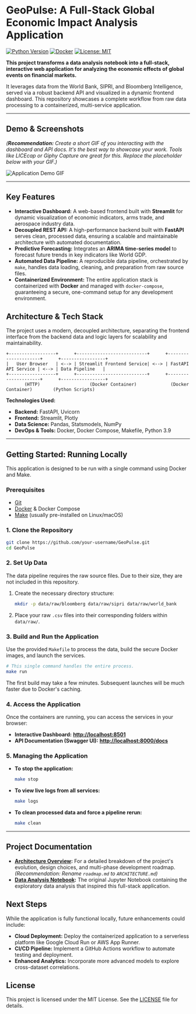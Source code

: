 # GeoPulse: A Full-Stack Global Economic Impact Analysis Application

[![Python Version](https://img.shields.io/badge/Python-3.9+-blue.svg)](https://www.python.org/)
[![Docker](https://img.shields.io/badge/Docker-Powered-blue)](https://www.docker.com/)
[![License: MIT](https://img.shields.io/badge/License-MIT-yellow.svg)](https://opensource.org/licenses/MIT)

**This project transforms a data analysis notebook into a full-stack, interactive web application for analyzing the economic effects of global events on financial markets.**

It leverages data from the World Bank, SIPRI, and Bloomberg Intelligence, served via a robust backend API and visualized in a dynamic frontend dashboard. This repository showcases a complete workflow from raw data processing to a containerized, multi-service application.

---

## Demo & Screenshots

_(**Recommendation:** Create a short GIF of you interacting with the dashboard and API docs. It's the best way to showcase your work. Tools like LICEcap or Giphy Capture are great for this. Replace the placeholder below with your GIF.)_

![Application Demo GIF](https://your-link-to-demo.gif)

---

## Key Features

- **Interactive Dashboard:** A web-based frontend built with **Streamlit** for dynamic visualization of economic indicators, arms trade, and aerospace industry data.
- **Decoupled REST API:** A high-performance backend built with **FastAPI** serves clean, processed data, ensuring a scalable and maintainable architecture with automated documentation.
- **Predictive Forecasting:** Integrates an **ARIMA time-series model** to forecast future trends in key indicators like World GDP.
- **Automated Data Pipeline:** A reproducible data pipeline, orchestrated by `make`, handles data loading, cleaning, and preparation from raw source files.
- **Containerized Environment:** The entire application stack is containerized with **Docker** and managed with `docker-compose`, guaranteeing a secure, one-command setup for any development environment.

## Architecture & Tech Stack

The project uses a modern, decoupled architecture, separating the frontend interface from the backend data and logic layers for scalability and maintainability.

```text
+------------------+      +---------------------------+      +---------------------+      +-----------------+
|   User Browser   | <--> | Streamlit Frontend Service| <--> | FastAPI API Service | <--> | Data Pipeline   |
+------------------+      +---------------------------+      +---------------------+      +-----------------+
       (HTTP)                   (Docker Container)             (Docker Container)        (Python Scripts)
```
**Technologies Used:**

- **Backend:** FastAPI, Uvicorn
- **Frontend:** Streamlit, Plotly
- **Data Science:** Pandas, Statsmodels, NumPy
- **DevOps & Tools:** Docker, Docker Compose, Makefile, Python 3.9

---

## Getting Started: Running Locally

This application is designed to be run with a single command using Docker and Make.

### Prerequisites

- [Git](https://git-scm.com/)
- [Docker](https://www.docker.com/products/docker-desktop/) & Docker Compose
- [Make](https://www.gnu.org/software/make/) (usually pre-installed on Linux/macOS)

### 1. Clone the Repository

```bash
git clone https://github.com/your-username/GeoPulse.git
cd GeoPulse
```

### 2. Set Up Data

The data pipeline requires the raw source files. Due to their size, they are not included in this repository.

1. Create the necessary directory structure:

    ```bash
    mkdir -p data/raw/bloomberg data/raw/sipri data/raw/world_bank
    ```

2. Place your raw `.csv` files into their corresponding folders within `data/raw/`.

### 3. Build and Run the Application

Use the provided `Makefile` to process the data, build the secure Docker images, and launch the services.

```bash
# This single command handles the entire process.
make run
```

The first build may take a few minutes. Subsequent launches will be much faster due to Docker's caching.

### 4. Access the Application

Once the containers are running, you can access the services in your browser:

- **Interactive Dashboard:** **[http://localhost:8501](http://localhost:8501)**
- **API Documentation (Swagger UI):** **[http://localhost:8000/docs](http://localhost:8000/docs)**

### 5. Managing the Application

- **To stop the application:**

  ```bash
  make stop
  ```

- **To view live logs from all services:**

  ```bash
  make logs
  ```

- **To clean processed data and force a pipeline rerun:**

  ```bash
  make clean
  ```

---

## Project Documentation

- **[Architecture Overview](ARCHITECTURE.md):** For a detailed breakdown of the project's evolution, design choices, and multi-phase development roadmap. _(Recommendation: Rename `roadmap.md` to `ARCHITECTURE.md`)_
- **[Data Analysis Notebook](notebooks/):** The original Jupyter Notebook containing the exploratory data analysis that inspired this full-stack application.

## Next Steps

While the application is fully functional locally, future enhancements could include:

- **Cloud Deployment:** Deploy the containerized application to a serverless platform like Google Cloud Run or AWS App Runner.
- **CI/CD Pipeline:** Implement a GitHub Actions workflow to automate testing and deployment.
- **Enhanced Analytics:** Incorporate more advanced models to explore cross-dataset correlations.

## License

This project is licensed under the MIT License. See the [LICENSE](LICENSE) file for details.

